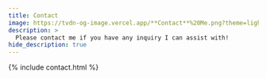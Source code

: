 ```yaml
---
title: Contact
image: https://tvdn-og-image.vercel.app/**Contact**%20Me.png?theme=light&md=1&fontSize=100px&images=https%3A%2F%2Fgithub.com%2FThomasIAm%2Fpersonal-site-hydejack%2Fraw%2F2bf26cb96f84ebcbf2f8b3e4b7d9f5f0633e6168%2Fassets%2Fglobal%2Fimg%2Fface%2Fface-2673x2673.jpg
description: >
  Please contact me if you have any inquiry I can assist with!
hide_description: true
---
```


{% include contact.html %}
